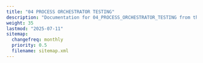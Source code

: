 ```yaml
---
title: "04 PROCESS ORCHESTRATOR TESTING"
description: "Documentation for 04_PROCESS_ORCHESTRATOR_TESTING from the Ds ex repository."
weight: 35
lastmod: "2025-07-11"
sitemap:
  changefreq: monthly
  priority: 0.5
  filename: sitemap.xml
---
```


